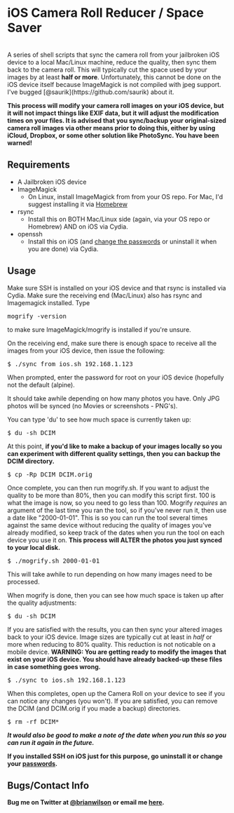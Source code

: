 iOS Camera Roll Reducer / Space Saver
=============================================
<br>
A series of shell scripts that sync the camera roll from your jailbroken iOS device to a
local Mac/Linux machine, reduce the quality, then sync them back to the camera
roll. This will typically cut the space used by your images by at least <b>half
or more</b>. Unfortunately, this cannot be done on the iOS device itself because
ImageMagick is not compiled with jpeg support. I've bugged [@saurik](https://github.com/saurik) about it.

<b>This process will modify your camera roll images on your iOS device, but it
will not impact things like EXIF data, but it will adjust the modification
times on your files. It is advised that
you sync/backup your original-sized camera roll images via other means prior to doing this, either by using
iCloud, Dropbox, or some other solution like PhotoSync.  You have been warned!
</b>

Requirements
------------
 - A Jailbroken iOS device
 - ImageMagick
     - On Linux, install ImageMagick from from your OS repo. For Mac, I'd
          suggest installing it via [Homebrew](https://github.com/mxcl/homebrew)
 - rsync
     - Install this on BOTH Mac/Linux side (again, via your OS repo or
       Homebrew) AND on iOS via Cydia.
 - openssh
     - Install this on iOS (and [change the
       passwords](http://www.jailbreakqa.com/questions/13894/how-can-i-change-my-ios-password) or uninstall it when you
       are done) via Cydia.


Usage
-----

Make sure SSH is installed on your iOS device and that rsync is installed via
Cydia. Make sure the receiving end (Mac/Linux) also has rsync and Imagemagick
installed.  Type <pre>mogrify -version</pre> to make sure ImageMagick/mogrify
is installed if you're unsure.

On the receiving end, make sure there is enough space to receive all the images
from your iOS device, then issue the following:

<pre>
$ ./sync_from_ios.sh 192.168.1.123
</pre>

When prompted, enter the password for root on your iOS device (hopefully not
the default (alpine).

It should take awhile depending on how many photos you have. Only JPG photos
will be synced (no Movies or screenshots - PNG's).

You can type 'du' to see how much space is currently taken up:
<pre>
$ du -sh DCIM
</pre>

At this point, <b>if you'd like to make a backup of your images locally so you
can experiment with different quality settings, then you can backup the DCIM
directory.</b>

<pre>
$ cp -Rp DCIM DCIM.orig
</pre>

Once complete, you can then run mogrify.sh.  If you want to adjust the quality
to be more than 80%, then you can modify this script first.  100 is what the
image is now, so you need to go less than 100.  Mogrify *requires* an argument
of the last time you ran the tool, so if you've never run it, then use a date
like "2000-01-01".  This is so you can run the tool several times against the
same device without reducing the quality of images you've already modified, so
keep track of the dates when you run the tool on each device you use it on. <b>
This process will ALTER the photos you just synced to your local disk.</b>

<pre>
$ ./mogrify.sh 2000-01-01
</pre>

This will take awhile to run depending on how many images need to be processed.

When mogrify is done, then you can see how much space is taken up after the
quality adjustments:

<pre>
$ du -sh DCIM
</pre>

If you are satisfied with the results, you can then sync your altered images
back to your iOS device. Image sizes are typically cut at least in <i>half</i>
or more when reducing to 80% quality. This reduction is not noticable on a
mobile device. <b> WARNING: You are getting ready to modify the images that
exist on your iOS device. You should have already backed-up these files in case
something goes wrong.</b>

<pre>
$ ./sync_to_ios.sh 192.168.1.123
</pre>

When this completes, open up the Camera Roll on your device to see if you can
notice any changes (you won't). If you are satisfied, you can remove the DCIM
(and DCIM.orig if you made a backup) directories. 

<pre>
$ rm -rf DCIM*
</pre>

<i><b>It would also be good to make a note of the date when you run this so you
can run it again in the future.</i></b>

<b> If you installed SSH on iOS just for this purpose, go uninstall it or
change your
[passwords](http://www.jailbreakqa.com/questions/13894/how-can-i-change-my-ios-password).

Bugs/Contact Info
-----------------
Bug me on Twitter at [@brianwilson](http://twitter.com/brianwilson) or email me
[here](http://cronological.com/comment.php?ref=bubba).

